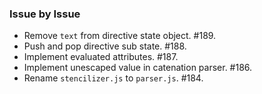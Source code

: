 ### Issue by Issue

 * Remove `text` from directive state object. #189.
 * Push and pop directive sub state. #188.
 * Implement evaluated attributes. #187.
 * Implement unescaped value in catenation parser. #186.
 * Rename `stencilizer.js` to `parser.js`. #184.
